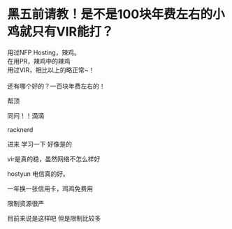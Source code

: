 # 黑五前请教！是不是100块年费左右的小鸡就只有VIR能打？


用过NFP Hosting，辣鸡。<br />
在用PR，辣鸡中的辣鸡<br />
用过VIR，相比以上的略正常~！<br />
<br />
还有哪个好的？一百块年费左右的！

帮顶

同问！！滴滴

racknerd

进来 学习一下 好像是的<img id="aimg_JpT7L" onclick="zoom(this, this.src, 0, 0, 0)" class="zoom" src="https://cdn.jsdelivr.net/gh/hishis/forum-master/public/images/patch.gif" onmouseover="img_onmouseoverfunc(this)" onload="thumbImg(this)" border="0" alt="" />

vir是真的稳，虽然网络不怎么样好

hostyun 电信真的好。 

一年换一张信用卡，鸡鸡免费用

限制资源很严

目前来说是这样吧 但是限制比较多
